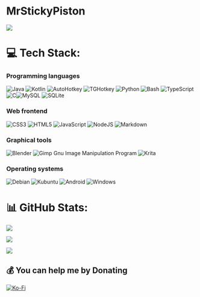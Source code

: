 # MrStickyPiston
[![](https://visitcount.itsvg.in/api?id=MrStickyPiston&icon=0&color=0)](https://visitcount.itsvg.in)


# 💻 Tech Stack:

### Programming languages
![Java](https://img.shields.io/badge/java-%23ED8B00.svg?style=flat&logo=openjdk&logoColor=white) ![Kotlin](https://img.shields.io/badge/kotlin-%230095D5.svg?style=flat&logo=kotlin&logoColor=white) ![AutoHotkey](https://img.shields.io/static/v1?style=flat&message=AutoHotkey&color=334455&logo=AutoHotkey&logoColor=FFFFFF&label=) ![TGHotkey](https://shields.io/static/v1?label=&message=%F0%9F%87%AC%F0%9F%87%B7%20TGHotkey&color=blue) ![Python](https://img.shields.io/badge/python-3670A0?style=flat&logo=python&logoColor=ffdd54) ![Bash](https://img.shields.io/badge/bash-%23121011.svg?style=flat&logo=gnu-bash&logoColor=white) ![TypeScript](https://img.shields.io/badge/typescript-%23007ACC.svg?style=flat&logo=typescript&logoColor=white) ![C](https://img.shields.io/badge/C-00599C??style=flat&logo=c&logoColor=white)![MySQL](https://img.shields.io/badge/mysql-%2300f.svg?style=flat&logo=mysql&logoColor=white) ![SQLite](https://img.shields.io/badge/sqlite-%2307405e.svg?style=flat&logo=sqlite&logoColor=white) 

### Web frontend
![CSS3](https://img.shields.io/badge/css3-%231572B6.svg?style=flat&logo=css3&logoColor=white) ![HTML5](https://img.shields.io/badge/html5-%23E34F26.svg?style=flat&logo=html5&logoColor=white) ![JavaScript](https://img.shields.io/badge/javascript-%23323330.svg?style=flat&logo=javascript&logoColor=%23F7DF1E) ![NodeJS](https://img.shields.io/badge/node.js-6DA55F?style=flat&logo=node.js&logoColor=white) ![Markdown](https://img.shields.io/badge/markdown-%23000000.svg?style=flat&logo=markdown&logoColor=white)

### Graphical tools
![Blender](https://img.shields.io/badge/blender-%23F5792A.svg?style=flat&logo=blender&logoColor=white) ![Gimp Gnu Image Manipulation Program](https://img.shields.io/badge/Gimp-657D8B?style=flat&logo=gimp&logoColor=FFFFFF) ![Krita](https://img.shields.io/badge/Krita-203759?style=flat&logo=krita&logoColor=EEF37B)

### Operating systems
![Debian](https://img.shields.io/badge/Debian-A81D33?style=flat&logo=debian&logoColor=white) ![Kubuntu](https://img.shields.io/badge/-Kubuntu-%230079C1?style=flat&logo=kubuntu&logoColor=white) ![Android](https://img.shields.io/badge/Android-3DDC84?style=flat&logo=android&logoColor=white) ![Windows](https://img.shields.io/badge/Windows-0078D6?style=flat&logo=windows&logoColor=white)


# 📊 GitHub Stats:

![](https://github-readme-stats.vercel.app/api?username=MrStickyPiston&theme=react&hide_border=false&include_all_commits=false&count_private=true&layout=compact&show_icons=true)<br/>

![](https://github-readme-streak-stats.herokuapp.com/?user=MrStickyPiston&theme=react&hide_border=false&include_all_commits=true&count_private=true&layout=compact)<br/>

![](https://github-readme-stats.vercel.app/api/top-langs/?username=MrStickyPiston&theme=react&hide_border=false&include_all_commits=true&count_private=true&layout=compact&langs_count=8)

## 💰 You can help me by Donating

[![Ko-Fi](https://img.shields.io/badge/Ko--fi-F16061?style=for-the-badge&logo=ko-fi&logoColor=white)](https://ko-fi.com/Stickypiston) 
